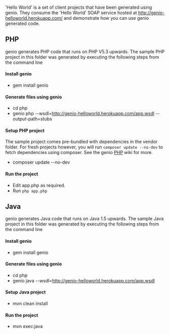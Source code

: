 
'Hello World' is a set of client projects that have been generated using genio. They consume the 'Hello World' SOAP service hosted at http://genio-helloworld.herokuapp.com/ and demonstrate how you can use genio generated code.

## PHP

  genio generates PHP code that runs on PHP V5.3 upwards. The sample PHP project in this folder was generated by executing the following steps from the command line

#### Install genio

   * gem install genio

#### Generate files using genio

   * cd php
   * genio php --wsdl=http://genio-helloworld.herokuapp.com/app.wsdl --output-path=stubs

#### Setup PHP project

  The sample project comes pre-bundled with dependencies in the vendor folder. For fresh projects however, you will run `composer update --no-dev` to fetch dependencies using composer. See the genio [PHP](https://github.com/paypal/genio/wiki/Using-genio#php) wiki for more.

   * composer update --no-dev

#### Run the project

   * Edit app.php as required.
   * Run `php app.php`

## Java

  genio generates Java code that runs on Java 1.5 upwards. The sample Java project in this folder was generated by executing the following steps from the command line

#### Install genio

   * gem install genio

#### Generate files using genio

   * cd php
   * genio java --wsdl=http://genio-helloworld.herokuapp.com/app.wsdl

#### Setup Java project

   * mvn clean install

#### Run the project

   * mvn exec:java


